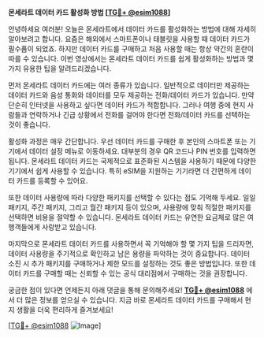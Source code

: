**몬세라트 데이터 카드 활성화 방법 [[TG💪+ @esim1088](https://t.me/s/esim1088)]**

안녕하세요 여러분! 오늘은 몬세라트에서 데이터 카드를 활성화하는 방법에 대해 자세히 알아보려고 합니다. 요즘은 해외에서 스마트폰이나 태블릿을 사용할 때 데이터 카드가 필수품이 되었죠. 하지만 데이터 카드를 구매하고 처음 사용할 때는 항상 약간의 혼란이 따를 수 있습니다. 이번 영상에서는 몬세라트 데이터 카드를 쉽게 활성화하는 방법과 몇 가지 유용한 팁을 알려드리겠습니다.

먼저 몬세라트 데이터 카드에는 여러 종류가 있습니다. 일반적으로 데이터만 제공하는 데이터 카드와 음성 통화와 데이터를 모두 제공하는 전화/데이터 카드가 있습니다. 만약 단순히 인터넷을 사용하고 싶다면 데이터 카드가 적합합니다. 그러나 여행 중에 현지 사람들과 연락하거나 긴급 상황에서 전화를 걸어야 한다면 전화/데이터 카드를 선택하는 것이 좋습니다. 

활성화 과정은 매우 간단합니다. 우선 데이터 카드를 구매한 후 본인의 스마트폰 또는 기기에서 데이터 설정 메뉴로 이동하세요. 대부분의 경우 QR 코드나 PIN 번호를 입력하면 됩니다. 몬세라트 데이터 카드는 국제적으로 표준화된 시스템을 사용하기 때문에 다양한 기기에서 쉽게 사용할 수 있습니다. 특히 eSIM을 지원하는 기기라면 더 간편하게 데이터 카드를 등록할 수 있어요.

또한 데이터 사용량에 따라 다양한 패키지를 선택할 수 있다는 점도 기억해 두세요. 일일 패키지, 주간 패키지, 그리고 월간 패키지 등이 있으며, 사용량에 맞춰 적절한 패키지를 선택하면 비용을 절약할 수 있습니다. 몬세라트 데이터 카드는 유연한 요금제로 많은 여행객들에게 사랑받고 있습니다.

마지막으로 몬세라트 데이터 카드를 사용하면서 꼭 기억해야 할 몇 가지 팁을 드리자면, 데이터 사용량을 주기적으로 확인하고 남은 용량을 파악하는 것이 중요합니다. 데이터 소진 시 추가 패키지를 구매하거나 제한 모드를 설정하는 것도 좋은 방법입니다. 또한 데이터 카드를 구매할 때는 신뢰할 수 있는 공식 대리점에서 구매하는 것을 권장합니다.

궁금한 점이 있다면 언제든지 아래 댓글을 통해 문의해주세요! **[TG💪+ @esim1088](https://t.me/s/esim1088)** 에서 더 많은 정보를 얻으실 수 있습니다. 지금 바로 몬세라트 데이터 카드를 구매해서 현지 생활을 더욱 편리하게 즐겨보세요!

[[TG💪+ @esim1088](https://t.me/s/esim1088) ![Image](https://i.postimg.cc/Y0z9fWf4/image.png)]